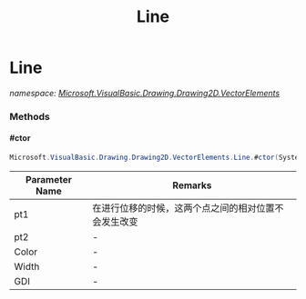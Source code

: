 ﻿---
title: Line
---

# Line
_namespace: [Microsoft.VisualBasic.Drawing.Drawing2D.VectorElements](N-Microsoft.VisualBasic.Drawing.Drawing2D.VectorElements.html)_



### Methods

#### #ctor
```csharp
Microsoft.VisualBasic.Drawing.Drawing2D.VectorElements.Line.#ctor(System.Drawing.Point,System.Drawing.Point,System.Drawing.Color,System.Int32,Microsoft.VisualBasic.Imaging.GDIPlusDeviceHandle)
```


|Parameter Name|Remarks|
|--------------|-------|
|pt1|在进行位移的时候，这两个点之间的相对位置不会发生改变|
|pt2|-|
|Color|-|
|Width|-|
|GDI|-|





